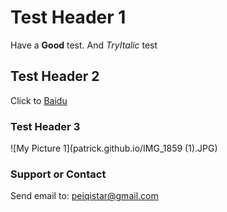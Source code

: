 # Test Header 1
Have a **Good** test. And _TryItalic_ test

## Test Header 2
Click to [Baidu](http://www.baidu.com/)

### Test Header 3
![My Picture 1](patrick.github.io/IMG_1859 (1).JPG)

### Support or Contact
Send email to: <peiqistar@gmail.com>
